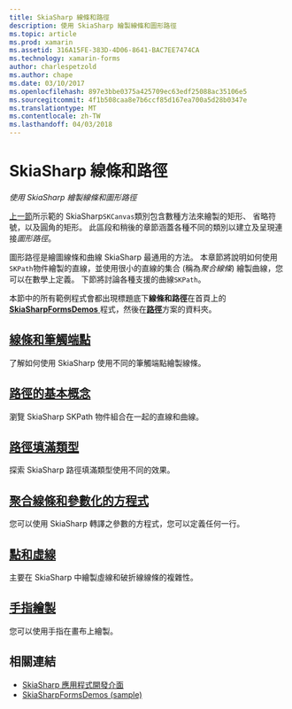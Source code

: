 ```yaml
---
title: SkiaSharp 線條和路徑
description: 使用 SkiaSharp 繪製線條和圖形路徑
ms.topic: article
ms.prod: xamarin
ms.assetid: 316A15FE-383D-4D06-8641-BAC7EE7474CA
ms.technology: xamarin-forms
author: charlespetzold
ms.author: chape
ms.date: 03/10/2017
ms.openlocfilehash: 897e3bbe0375a425709ec63edf25088ac35106e5
ms.sourcegitcommit: 4f1b508caa8e7b6ccf85d167ea700a5d28b0347e
ms.translationtype: MT
ms.contentlocale: zh-TW
ms.lasthandoff: 04/03/2018
---
```

# <a name="skiasharp-lines-and-paths"></a>SkiaSharp 線條和路徑

_使用 SkiaSharp 繪製線條和圖形路徑_

[上一節](~/xamarin-forms/user-interface/graphics/skiasharp/basics/index.md)所示範的 SkiaSharp`SKCanvas`類別包含數種方法來繪製的矩形、 省略符號，以及圓角的矩形。 此區段和稍後的章節涵蓋各種不同的類別以建立及呈現連接*圖形路徑*。

圖形路徑是繪圖線條和曲線 SkiaSharp 最通用的方法。 本章節將說明如何使用`SKPath`物件繪製的直線，並使用很小的直線的集合 (稱為*聚合線條*) 繪製曲線，您可以在數學上定義。 下節將討論各種支援的曲線`SKPath`。

本節中的所有範例程式會都出現標題底下**線條和路徑**在首頁上的[ **SkiaSharpFormsDemos** ](https://developer.xamarin.com/samples/xamarin-forms/SkiaSharpForms/Demos/)程式，然後在[**路徑**](https://github.com/xamarin/xamarin-forms-samples/tree/master/SkiaSharpForms/SkiaSharpFormsDemos/SkiaSharpFormsDemos/SkiaSharpFormsDemos/Paths)方案的資料夾。

## <a name="lines-and-stroke-capslinesmd"></a>[線條和筆觸端點](lines.md)

了解如何使用 SkiaSharp 使用不同的筆觸端點繪製線條。

## <a name="path-basicspathsmd"></a>[路徑的基本概念](paths.md)

瀏覽 SkiaSharp SKPath 物件組合在一起的直線和曲線。

## <a name="the-path-fill-typesfill-typesmd"></a>[路徑填滿類型](fill-types.md)

探索 SkiaSharp 路徑填滿類型使用不同的效果。

## <a name="polylines-and-parametric-equationspolylinesmd"></a>[聚合線條和參數化的方程式](polylines.md)

您可以使用 SkiaSharp 轉譯之參數的方程式，您可以定義任何一行。

## <a name="dots-and-dashesdotsmd"></a>[點和虛線](dots.md)

主要在 SkiaSharp 中繪製虛線和破折線線條的複雜性。

## <a name="finger-paintingfinger-paintmd"></a>[手指繪製](finger-paint.md)

您可以使用手指在畫布上繪製。


## <a name="related-links"></a>相關連結

- [SkiaSharp 應用程式開發介面](https://developer.xamarin.com/api/root/SkiaSharp/)
- [SkiaSharpFormsDemos (sample)](https://developer.xamarin.com/samples/xamarin-forms/SkiaSharpForms/Demos/)
